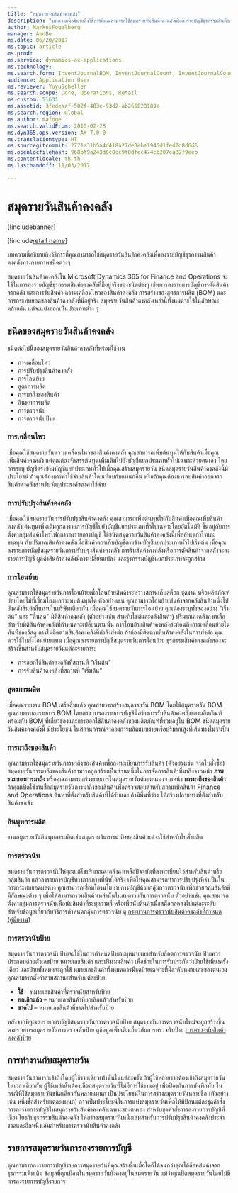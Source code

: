 ```yaml
---
title: "สมุดรายวันสินค้าคงคลัง"
description: "บทความนี้อธิบายถึงวิธีการที่คุณสามารถใช้สมุดรายวันสินค้าคงคลังเพื่อลงรายบัญชีธุรกรรมสินค้าคงคลังทางกายภาพชนิดต่างๆ"
author: MarkusFogelberg
manager: AnnBe
ms.date: 06/20/2017
ms.topic: article
ms.prod: 
ms.service: dynamics-ax-applications
ms.technology: 
ms.search.form: InventJournalBOM, InventJournalCount, InventJournalCountTag, InventJournalLossProfit, InventJournalMovement, InventJournalTransfer, WMSJournalTable
audience: Application User
ms.reviewer: YuyuScheller
ms.search.scope: Core, Operations, Retail
ms.custom: 51631
ms.assetid: 3fedeaaf-502f-483c-93d2-ab266828189e
ms.search.region: Global
ms.author: mafoge
ms.search.validFrom: 2016-02-28
ms.dyn365.ops.version: AX 7.0.0
ms.translationtype: HT
ms.sourcegitcommit: 2771a31b5a4d418a27de0ebe1945d1fed2d8d6d6
ms.openlocfilehash: 968bf9a243d0c0cc9f0dfec474cb207ca32f9eeb
ms.contentlocale: th-th
ms.lasthandoff: 11/03/2017

---
```


# <a name="inventory-journals"></a>สมุดรายวันสินค้าคงคลัง

[!include[banner](../includes/banner.md)]

[!include[retail name](../includes/retail-name.md)]


บทความนี้อธิบายถึงวิธีการที่คุณสามารถใช้สมุดรายวันสินค้าคงคลังเพื่อลงรายบัญชีธุรกรรมสินค้าคงคลังทางกายภาพชนิดต่างๆ

สมุดรายวันสินค้าคงคลังใน Microsoft Dynamics 365 for Finance and Operations จะใช้ในการลงรายบัญชีธุรกรรมสินค้าคงคลังที่มีอยู่จริงของชนิดต่างๆ เช่นการลงรายการบัญชีการตัดสินค้าจากคลัง และการรับสินค้า ความเคลื่อนไหวของสินค้าคงคลัง การสร้างของสูตรการผลิต (BOM) และการกระทบยอดของสินค้าคงคลังที่มีอยู่จริง สมุดรายวันสินค้าคงคลังเหล่านี้ทั้งหมดจะใช้ในลักษณะคล้ายกัน แต่จะแบ่งออกเป็นประเภทต่าง ๆ

## <a name="types-of-inventory-journals"></a>ชนิดของสมุดรายวันสินค้าคงคลัง
ชนิดต่อไปนี้ของสมุดรายวันสินค้าคงคลังที่พร้อมใช้งาน

-   การเคลื่อนไหว
-   การปรับปรุงสินค้าคงคลัง
-   การโอนย้าย
-   สูตรการผลิต
-   การมาถึงของสินค้า
-   อินพุทการผลิต
-   การตรวจนับ
-   การตรวจนับป้าย

### <a name="movement"></a>การเคลื่อนไหว

เมื่อคุณใช้สมุดรายวันความเคลื่อนไหวของสินค้าคงคลัง คุณสามารถเพิ่มต้นทุนให้กับสินค้าเมื่อคุณเพิ่มสินค้าคงคลัง แต่คุณต้องจัดสรรต้นทุนเพิ่มเติมไปยังบัญชีแยกประเภททั่วไปเฉพาะด้วยตนเอง โดยการระบุ บัญชีตรงข้ามบัญชีแยกประเภททั่วไปเมื่อคุณสร้างสมุดรายวัน ชนิดสมุดรายวันสินค้าคงคลังนี้มีประโยชน์ ถ้าคุณต้องการค่าใช้จ่ายสินค้าโดยเทียบกับแผนกอื่น หรือถ้าคุณต้องการลบสินค้าออกจากสินค้าคงคลังสำหรับวัตถุประสงค์ของค่าใช้จ่าย

### <a name="inventory-adjustment"></a>การปรับปรุงสินค้าคงคลัง

เมื่อคุณใช้สมุดรายวันการปรับปรุงสินค้าคงคลัง คุณสามารถเพิ่มต้นทุนให้กับสินค้าเมื่อคุณเพิ่มสินค้าคงคลัง ต้นทุนเพิ่มเติมถูกลงรายการบัญชีไปยังบัญชีแยกประเภททั่วไปเฉพาะโดยอัตโนมัติ ขึ้นอยู่กับการตั้งค่ากลุ่มสินค้าโพรไฟล์การลงรายการบัญชี ใช้ชนิดสมุดรายวันสินค้าคงคลังนี้เพื่ออัพเดกำไรและขาดทุน กับปริมาณสินค้าคงคลังเมื่อสินค้าควรเก็บบัญชีตรงข้ามบัญชีแยกประเภททั่วไปเริ่มต้น เมื่อคุณลงรายการบัญชีสมุดรายวันการปรับปรุงสินค้าคงคลัง การรับสินค้าคงคลังหรือการตัดสินค้าจากคลังจะลงรายการบัญชี มูลค่าสินค้าคงคลังมีการเปลี่ยนแปลง และธุรกรรมบัญชีแยกประเภทจะถูกสร้าง

### <a name="transfer"></a>การโอนย้าย

คุณสามารถใช้สมุดรายวันการโอนย้ายเพื่อโอนย้ายสินค้าระหว่างสถานเก็บสต็อก ชุดงาน หรือผลิตภัณฑ์ย่อยโดยไม่ที่เชื่อมโยงผลกระทบต้นทุนใด  ตัวอย่างเช่น คุณสามารถโอนย้ายสินค้าจากคลังสินค้าหนึ่งไปยังคลังสินค้าอื่นภายในบริษัทเดียวกัน เมื่อคุณใช้สมุดรายวันการโอนย้าย คุณต้องระบุทั้งสองอย่าง "เริ่มต้น" และ "สิ้นสุด" มิติสินค้าคงคลัง (ตัวอย่างเช่น สำหรับไซต์และคลังสินค้า) ปริมาณคงคลังคงเหลือสำหรับมิติสินค้าคงคลังที่กำหนดจะเปลี่ยนตามนั้น การโอนย้ายสินค้าคงคลังสะท้อนถึงการเคลื่อนย้ายในทันทีของวัสดุ การไม่ติดตามสินค้าคงคลังที่กำลังส่งต่อ ถ้าต้องมีติดตามสินค้าคงคลังในการส่งต่อ คุณควรใช้ใบสั่งโอนย้ายแทน เมื่อคุณลงรายการบัญชีสมุดรายวันการโอนย้าย ธุรกรรมสินค้าคงคลังสองจะสร้างขึ้นสำหรับสมุดรายวันแต่ละรายการ:

-   การออกใช้สินค้าคงคลังที่สถานที่ "เริ่มต้น"
-   การรับสินค้าคงคลังที่สถานที่ "เริ่มต้น"

### <a name="bom"></a>สูตรการผลิต

เมื่อคุณรายงาน BOM เสร็จสิ้นแล้ว คุณสามารถสร้างสมุดรายวัน BOM โดยใช้สมุดรายวัน BOM คุณสามารถลงรายการ BOM โดยตรง การลงรายการบัญชีนี้สร้างการรับสินค้าคงคลังของผลิตภัณฑ์ พร้อมกับ BOM ที่เกี่ยวข้องและการออกใช้สินค้าคงคลังของผลิตภัณฑ์ที่รวมอยู่ใน BOM ชนิดสมุดรายวันสินค้าคงคลังนี้ มีประโยชน์ ในสถานการณ์จำลองการผลิตแบบง่ายหรือปริมาณสูงที่เส้นทางไม่จำเป็น

### <a name="item-arrival"></a>การมาถึงของสินค้า

คุณสามารถใช้สมุดรายวันการมาถึงของสินค้าเพื่อลงทะเบียนการรับสินค้า (ตัวอย่างเช่น จากใบสั่งซื้อ) สมุดรายวันการมาถึงของสินค้าสามารถถูกสร้างเป็นส่วนหนึ่งในการจัดการสินค้าที่มาถึงจากหน้า **ภาพรวมของการมาถึง** หรือคุณสามารถสร้างรายการในสมุดรายวันด้วยตนเองจากหน้า **การมาถึงของสินค้า** ถ้าคุณเปิดใช้งานชื่อสมุดรายวันการมาถึงของสินค้าเพื่อตรวจสอบสำหรับสถานเบิกสินค้า Finance and Operations ค้นหาที่ตั้งสำหรับสินค้าที่ได้รับและ ถ้ามีพื้นที่ว่าง ให้สร้างปลายทางที่ตั้งสำหรับสินค้าขาเข้า

### <a name="production-input"></a>อินพุทการผลิต

งานสมุดรายวันอินพุทการผลิตเช่นสมุดรายวันการมาถึงของสินค้าแต่จะใช้สำหรับใบสั่งผลิต

### <a name="counting"></a>การตรวจนับ

สมุดรายวันการตรวจนับให้คุณแก้ไขปริมาณคงคลังคงเหลือปัจจุบันที่ลงทะเบียนไว้สำหรับสินค้าหรือกลุ่มสินค้า แล้วลงรายการบัญชีทางกายภาพที่นับได้จริง เพื่อให้คุณสามารถทำการปรับปรุงที่จำเป็นในการกระทบยอดผลต่าง คุณสามารถเชื่อมโยงนโยบายการบัญชีด้วยกลุ่มการตรวจนับเพื่อช่วยกลุ่มสินค้าที่มีลักษณะต่าง ๆ เพื่อให้สามารถรวมสินค้าเหล่านั้นในสมุดรายวันการตรวจนับ ตัวอย่างเช่น คุณสามารถตั้งค่ากลุ่มการตรวจนับเพื่อนับสินค้าที่ระบุความถี่ หรือเพื่อนับสินค้าเมื่อสต็อกลดลงไปแต่ละระดับ สำหรับข้อมูลเกี่ยวกับวิธีการกำหนดกลุ่มการตรวจนับ ดู [กระบวนการตรวจนับสินค้าคงคลังที่กำหนด (คู่มืองาน)](tasks/define-inventory-counting-processes.md)

### <a name="tag-counting"></a>การตรวจนับป้าย

สมุดรายวันการตรวจนับป้ายจะใช้ในการกำหนดป้ายระบุหมายเลขสำหรับล็อตการตรวจนับ ป้ายควรประกอบด้วยตัวเลขป้าย หมายเลขสินค้า และปริมาณสินค้า เพื่อช่วยในการรับประกันว่าป้ายใช้เพียงครั้งเดียว และป้ายทั้งหมดจะถูกใช้ หมายเลขสินค้าทั้งหมดควรมีชุดป้ายเฉพาะที่มีลำดับหมายเลขของตนเอง คุณสามารถตั้งค่าสามสถานะสำหรับแต่ละป้าย:

-   **ใช้** – หมายเลขสินค้าที่ตรวจนับสำหรับป้าย
-   **ยกเลิกแล้ว** – หมายเลขสินค้าที่ยกเลิกแล้วสำหรับป้าย
-   **ขาดไป** – หมายเลขสินค้าที่ขาดไปสำหรับป้าย

หลังจากที่คุณลงรายการบัญชีสมุดรายวันการตรวจนับป้าย สมุดรายวันการตรวจนับใหม่จะถูกสร้างขึ้น ตามรายการสมุดรายวันการตรวจนับป้าย ดูข้อมูลเพิ่มเติมเกี่ยวกับการตรวจนับป้าย [การตรวจนับสินค้าคงคลังป้าย](inventory-tag-counting.md)

## <a name="working-with-journals"></a>การทำงานกับสมุดรายวัน
สมุดรายวันสามารถเข้าถึงโดยผู้ใช้รายเดียวเท่านั้นในแต่ละครั้ง ถ้าผู้ใช้หลายรายต้องเข้าถึงสมุดรายวันในเวลาเดียวกัน ผู้ใช้เหล่านั้นต้องเลือกสมุดรายวันที่ไม่มีการใช้งานอยู่ เพื่อป้องกันการบันทึกทับ ในกรณีที่ใช้สมุดรายวันชนิดเดียวกันหลายแผนก เป็นประโยชน์ในการสร้างสมุดรายวันหลายชื่อ (ตัวอย่างเช่น หนึ่งชื่อสำหรับแต่ละแผนก) อาจเป็นประโยชน์ในการแบ่งสมุดรายวันเพื่อให้มีป้อนแต่ละชุดคำสั่งการลงรายการบัญชีในสมุดรายวันสินค้าคงคลังเฉพาะของตนเอง สำหรับชุดคำสั่งการลงรายการบัญชีที่เชื่อมโยงกับธุรกรรมสินค้าคงคลัง ให้สร้างสมุดรายวันหนึ่งเล่มสำหรับการปรับปรุงสินค้าคงคลังประจำงวดและอีกหนึ่งเล่มสำหรับการตรวจนับสินค้าคงคลัง

## <a name="posting-journal-lines"></a>รายการสมุดรายวันการลงรายการบัญชี
คุณสามารถลงรายการบัญชีรายการสมุดรายวันที่คุณสร้างขึ้นเมื่อใดก็ได้จนกว่าคุณได้ล็อคสินค้าจากธุรกรรมเพิ่มเติม ข้อมูลที่คุณป้อนในสมุดรายวันยังคงอยู่ในสมุดรายวัน แม้ว่าคุณปิดสมุดรายวันโดยไม่มีการลงรายการบัญชีรายการ

